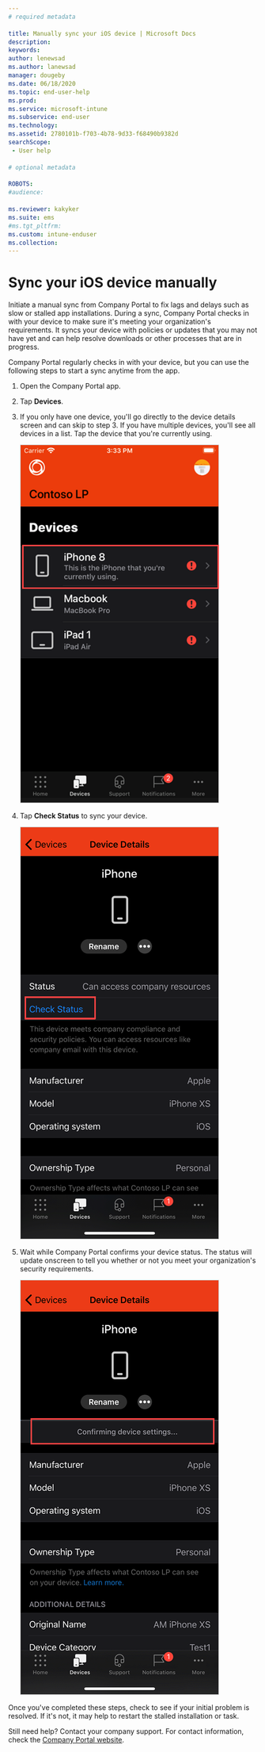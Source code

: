 ```yaml
---
# required metadata

title: Manually sync your iOS device | Microsoft Docs
description:
keywords:
author: lenewsad
ms.author: lanewsad
manager: dougeby
ms.date: 06/18/2020
ms.topic: end-user-help
ms.prod:
ms.service: microsoft-intune
ms.subservice: end-user
ms.technology:
ms.assetid: 2780101b-f703-4b78-9d33-f68490b9382d
searchScope:
 - User help

# optional metadata

ROBOTS:  
#audience:

ms.reviewer: kakyker
ms.suite: ems
#ms.tgt_pltfrm:
ms.custom: intune-enduser
ms.collection: 
---
```



# Sync your iOS device manually

Initiate a manual sync from Company Portal to fix lags and delays such as slow or stalled app installations. During a sync, Company Portal checks in with your device to make sure it's meeting your organization's requirements. It syncs your device with policies or updates that you may not have yet and can help resolve downloads or other processes that are in progress. 

Company Portal regularly checks in with your device, but you can use the following steps to start a sync anytime from the app. 

1. Open the Company Portal app.

2. Tap **Devices**. 
3. If you only have one device, you'll go directly to the device details screen and can skip to step 3. If you have multiple devices, you'll see all devices in a list. Tap the device that you're currently using. 

    ![Screenshot of the Devices screen, showing three devices and highlighting the one that the user is currently using. The top device has text that says "This is the iPhone that you're currently using."](./media/ios-sync-1-company-portal-2006.png)

3. Tap **Check Status** to sync your device. 

    ![Screenshot of the device details highlighting Check status link.](./media/ios-sync-2-company-portal-2006.png)  

 4. Wait while Company Portal confirms your device status. The status will update onscreen to tell you whether or not you meet your organization's security requirements. 

       ![Screenshot of the Device details highlighting the loading bar.](./media/ios-sync-3-company-portal-2006.png)

Once you've completed these steps, check to see if your initial problem is resolved. If it's not, it may help to restart the stalled installation or task.  

Still need help? Contact your company support. For contact information, check the [Company Portal website](https://go.microsoft.com/fwlink/?linkid=2010980).

